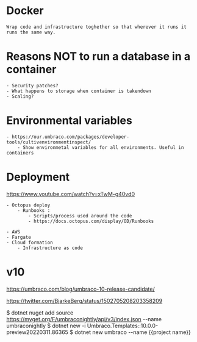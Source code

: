 # Docker

    Wrap code and infrastructure toghether so that wherever it runs it runs the same way.


# Reasons NOT to run a database in a container

    - Security patches?
    - What happens to storage when container is takendown
    - Scaling?


# Environmental variables 
    - https://our.umbraco.com/packages/developer-tools/cultivenvironmentinspect/
        - Show environmetal variables for all environments. Useful in containers

# Deployment

https://www.youtube.com/watch?v=xTwM-g40vd0

    - Octopus deploy
        - Runbooks :
            - Scripts/process used around the code 
            - https://docs.octopus.com/display/OD/Runbooks

    - AWS
    - Fargate
    - Cloud formation
        - Infrastructure as code
    
# v10

https://umbraco.com/blog/umbraco-10-release-candidate/

https://twitter.com/BjarkeBerg/status/1502705208203358209

$ dotnet nuget add source https://myget.org/F/umbraconightly/api/v3/index.json --name umbraconightly
 $ dotnet new -i Umbraco.Templates::10.0.0-preview20220311.86365
 $ dotnet new umbraco --name {{project name}}